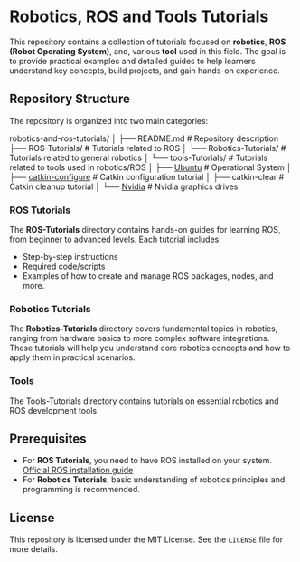 # Robotics, ROS and Tools Tutorials

This repository contains a collection of tutorials focused on **robotics**, **ROS (Robot Operating System)**, and, various **tool** used in this field. The goal is to provide practical examples and detailed guides to help learners understand key concepts, build projects, and gain hands-on experience.

## Repository Structure

The repository is organized into two main categories:

robotics-and-ros-tutorials/
│
├── README.md           	# Repository description
├── ROS-Tutorials/       	# Tutorials related to ROS
│
└── Robotics-Tutorials/  	# Tutorials related to general robotics
│
└── tools-Tutorials/     	# Tutorials related to tools used in robotics/ROS
│   ├── [Ubuntu](https://github.com/vivaldini/robotics-and-ros-tutorials/tree/main/Tools-Tutorials/Ubuntu)		  # Operational System
│   ├── [catkin-configure](https://github.com/vivaldini/robotics-and-ros-tutorials/tree/main/Tools-Tutorials/catkin-configure)       # Catkin configuration tutorial
│   ├── catkin-clear      	# Catkin cleanup tutorial
│   └── [Nvidia](https://github.com/vivaldini/robotics-and-ros-tutorials/tree/main/Tools-Tutorials/Nvidia)     	      # Nvidia graphics drives


### ROS Tutorials

The **ROS-Tutorials** directory contains hands-on guides for learning ROS, from beginner to advanced levels. Each tutorial includes:
- Step-by-step instructions
- Required code/scripts
- Examples of how to create and manage ROS packages, nodes, and more.

### Robotics Tutorials

The **Robotics-Tutorials** directory covers fundamental topics in robotics, ranging from hardware basics to more complex software integrations. These tutorials will help you understand core robotics concepts and how to apply them in practical scenarios.

### Tools
The Tools-Tutorials directory contains tutorials on essential robotics and ROS development tools.

## Prerequisites

- For **ROS Tutorials**, you need to have ROS installed on your system. [Official ROS installation guide](http://wiki.ros.org/ROS/Installation)
- For **Robotics Tutorials**, basic understanding of robotics principles and programming is recommended.

## License

This repository is licensed under the MIT License. See the `LICENSE` file for more details.
